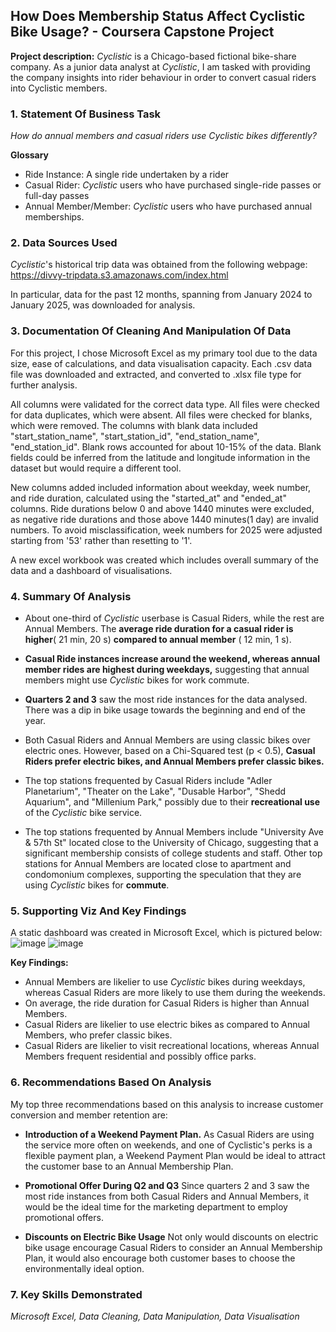 ## How Does Membership Status Affect Cyclistic Bike Usage? - Coursera Capstone Project

**Project description:** _Cyclistic_ is a Chicago-based fictional bike-share company. As a junior data analyst at _Cyclistic_, I am tasked with providing the company insights into rider behaviour in order to convert casual riders into Cyclistic members.

### 1. Statement Of Business Task

_How do annual members and casual riders use Cyclistic bikes differently?_

**Glossary**
- Ride Instance: A single ride undertaken by a rider
- Casual Rider: _Cyclistic_ users who have purchased single-ride passes or full-day passes
- Annual Member/Member: _Cyclistic_ users who have purchased annual memberships.

### 2. Data Sources Used

_Cyclistic_'s historical trip data was obtained from the following webpage:
  https://divvy-tripdata.s3.amazonaws.com/index.html

In particular, data for the past 12 months, spanning from January 2024 to January 2025, was downloaded for analysis.

### 3. Documentation Of Cleaning And Manipulation Of Data

For this project, I chose Microsoft Excel as my primary tool due to the data size, ease of calculations, and data visualisation capacity. Each .csv data file was downloaded and extracted, and converted to .xlsx file type for further analysis.

All columns were validated for the correct data type. All files were checked for data duplicates, which were absent. All files were checked for blanks, which were removed. The columns with blank data included "start_station_name", "start_station_id", "end_station_name", "end_station_id". Blank rows accounted for about 10-15% of the data. Blank fields could be inferred from the latitude and longitude information in the dataset but would require a different tool.

New columns added included information about weekday, week number, and ride duration, calculated using the "started_at" and "ended_at" columns. Ride durations below 0 and above 1440 minutes were excluded, as negative ride durations and those above 1440 minutes(1 day) are invalid numbers. To avoid misclassification, week numbers for 2025 were adjusted starting from '53' rather than resetting to '1'.

A new excel workbook was created which includes overall summary of the data and a dashboard of visualisations.

### 4. Summary Of Analysis

- About one-third of _Cyclistic_ userbase is Casual Riders, while the rest are Annual Members. The **average ride duration for a casual rider is higher**( 21 min, 20 s) **compared to annual member** ( 12 min, 1 s).
  
- **Casual Ride instances increase around the weekend, whereas annual member rides are highest during weekdays,** suggesting that annual members might use _Cyclistic_ bikes for work commute.
  
- **Quarters 2 and 3** saw the most ride instances for the data analysed. There was a dip in bike usage towards the beginning and end of the year.
  
- Both Casual Riders and Annual Members are using classic bikes over electric ones. However, based on a Chi-Squared test (p < 0.5), **Casual Riders prefer electric bikes, and Annual Members prefer classic bikes.**
  
- The top stations frequented by Casual Riders include "Adler Planetarium", "Theater on the Lake", "Dusable Harbor", "Shedd Aquarium", and "Millenium Park," possibly due to their **recreational use** of the _Cyclistic_ bike service.
  
- The top stations frequented by Annual Members include "University Ave & 57th St" located close to the University of Chicago, suggesting that a significant membership consists of college students and staff. Other top stations for Annual Members are located close to apartment and condomonium complexes, supporting the speculation that they are using _Cyclistic_ bikes for **commute**.

### 5. Supporting Viz And Key Findings

A static dashboard was created in Microsoft Excel, which is pictured below:
![image](https://github.com/user-attachments/assets/7b921f0f-f47e-4207-89ba-879cb55510c8)
![image](https://github.com/user-attachments/assets/47dfe687-f7fa-4513-bd53-316b0c2c7951)

**Key Findings:**
- Annual Members are likelier to use _Cyclistic_ bikes during weekdays, whereas Casual Riders are more likely to use them during the weekends.
- On average, the ride duration for Casual Riders is higher than Annual Members.
- Casual Riders are likelier to use electric bikes as compared to Annual Members, who prefer classic bikes.
- Casual Riders are likelier to visit recreational locations, whereas Annual Members frequent residential and possibly office parks.

### 6. Recommendations Based On Analysis

My top three recommendations based on this analysis to increase customer conversion and member retention are:

- **Introduction of a Weekend Payment Plan.**
    As Casual Riders are using the service more often on weekends, and one of Cyclistic's perks is a flexible payment plan, a Weekend Payment Plan would be ideal to attract the customer base to an Annual Membership Plan.

- **Promotional Offer During Q2 and Q3**
    Since quarters 2 and 3 saw the most ride instances from both Casual Riders and Annual Members, it would be the ideal time for the marketing department to employ promotional offers.

- **Discounts on Electric Bike Usage**
    Not only would discounts on electric bike usage encourage Casual Riders to consider an Annual Membership Plan, it would also encourage both customer bases to choose the environmentally ideal option.

### 7. Key Skills Demonstrated

_Microsoft Excel, Data Cleaning, Data Manipulation, Data Visualisation_
